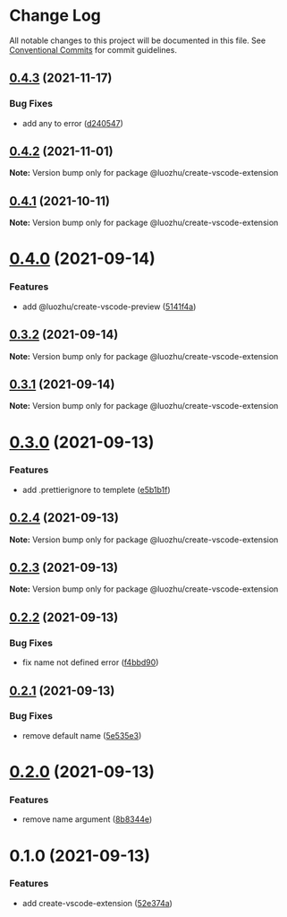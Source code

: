 # Change Log

All notable changes to this project will be documented in this file.
See [Conventional Commits](https://conventionalcommits.org) for commit guidelines.

## [0.4.3](https://github.com/youngjuning/luozhu/compare/@luozhu/create-vscode-extension@0.4.2...@luozhu/create-vscode-extension@0.4.3) (2021-11-17)


### Bug Fixes

* add any to error ([d240547](https://github.com/youngjuning/luozhu/commit/d240547c2b32343c35a606f6765ea100ef3a02f4))





## [0.4.2](https://github.com/youngjuning/luozhu/compare/@luozhu/create-vscode-extension@0.4.1...@luozhu/create-vscode-extension@0.4.2) (2021-11-01)

**Note:** Version bump only for package @luozhu/create-vscode-extension





## [0.4.1](https://github.com/youngjuning/luozhu/compare/@luozhu/create-vscode-extension@0.4.0...@luozhu/create-vscode-extension@0.4.1) (2021-10-11)

**Note:** Version bump only for package @luozhu/create-vscode-extension





# [0.4.0](https://github.com/youngjuning/luozhu/compare/@luozhu/create-vscode-extension@0.3.2...@luozhu/create-vscode-extension@0.4.0) (2021-09-14)


### Features

* add @luozhu/create-vscode-preview ([5141f4a](https://github.com/youngjuning/luozhu/commit/5141f4ae0ead13e5625c0d6d593a9f3fe6c0d4d3))





## [0.3.2](https://github.com/youngjuning/luozhu/compare/@luozhu/create-vscode-extension@0.3.1...@luozhu/create-vscode-extension@0.3.2) (2021-09-14)

**Note:** Version bump only for package @luozhu/create-vscode-extension





## [0.3.1](https://github.com/youngjuning/luozhu/compare/@luozhu/create-vscode-extension@0.3.0...@luozhu/create-vscode-extension@0.3.1) (2021-09-14)

**Note:** Version bump only for package @luozhu/create-vscode-extension





# [0.3.0](https://github.com/youngjuning/luozhu/compare/@luozhu/create-vscode-extension@0.2.4...@luozhu/create-vscode-extension@0.3.0) (2021-09-13)


### Features

* add .prettierignore to templete ([e5b1b1f](https://github.com/youngjuning/luozhu/commit/e5b1b1fba02ed57564ce0b06e011d7d1534732ce))





## [0.2.4](https://github.com/youngjuning/luozhu/compare/@luozhu/create-vscode-extension@0.2.3...@luozhu/create-vscode-extension@0.2.4) (2021-09-13)

**Note:** Version bump only for package @luozhu/create-vscode-extension





## [0.2.3](https://github.com/youngjuning/luozhu/compare/@luozhu/create-vscode-extension@0.2.2...@luozhu/create-vscode-extension@0.2.3) (2021-09-13)

**Note:** Version bump only for package @luozhu/create-vscode-extension





## [0.2.2](https://github.com/youngjuning/luozhu/compare/@luozhu/create-vscode-extension@0.2.1...@luozhu/create-vscode-extension@0.2.2) (2021-09-13)


### Bug Fixes

* fix name not defined error ([f4bbd90](https://github.com/youngjuning/luozhu/commit/f4bbd902f575f96f45c304771ca53414d489c4e6))





## [0.2.1](https://github.com/youngjuning/luozhu/compare/@luozhu/create-vscode-extension@0.2.0...@luozhu/create-vscode-extension@0.2.1) (2021-09-13)


### Bug Fixes

* remove default name ([5e535e3](https://github.com/youngjuning/luozhu/commit/5e535e31d90aff297314a6161a16101eb2cfd896))





# [0.2.0](https://github.com/youngjuning/luozhu/compare/@luozhu/create-vscode-extension@0.1.0...@luozhu/create-vscode-extension@0.2.0) (2021-09-13)


### Features

* remove name argument ([8b8344e](https://github.com/youngjuning/luozhu/commit/8b8344ea295a7bff2827735b0c9d347e0e4f1176))





# 0.1.0 (2021-09-13)


### Features

* add create-vscode-extension ([52e374a](https://github.com/youngjuning/luozhu/commit/52e374aae24e04b29ad1945b02231eb17e57bda5))
